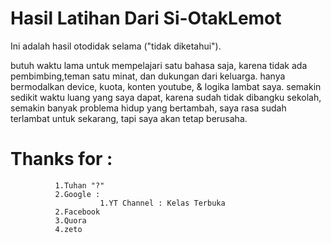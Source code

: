 # Hasil Latihan Dari Si-OtakLemot
Ini adalah hasil otodidak selama ("tidak diketahui").

butuh waktu lama untuk mempelajari satu bahasa saja, karena tidak ada pembimbing,teman satu minat,
dan dukungan dari keluarga.
hanya bermodalkan device, kuota, konten youtube, & logika lambat saya.
semakin sedikit waktu luang yang saya dapat, karena sudah tidak dibangku sekolah,
semakin banyak problema hidup yang bertambah,
saya rasa sudah terlambat untuk sekarang,
tapi saya akan tetap berusaha.


# Thanks for : 
              1.Tuhan "?"
              2.Google :
                        1.YT Channel : Kelas Terbuka
              2.Facebook
              3.Quora
              4.zeto
